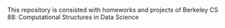 
This repository is consisted with homeworks and projects of Berkeley CS 88: Computational Structures in Data Science
